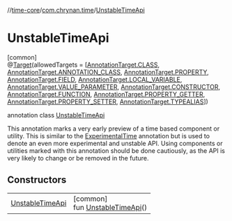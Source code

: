 //[time-core](../../../index.md)/[com.chrynan.time](../index.md)/[UnstableTimeApi](index.md)

# UnstableTimeApi

[common]\
@[Target](https://kotlinlang.org/api/latest/jvm/stdlib/kotlin.annotation/-target/index.html)(allowedTargets = [[AnnotationTarget.CLASS](https://kotlinlang.org/api/latest/jvm/stdlib/kotlin.annotation/-annotation-target/-c-l-a-s-s/index.html), [AnnotationTarget.ANNOTATION_CLASS](https://kotlinlang.org/api/latest/jvm/stdlib/kotlin.annotation/-annotation-target/-a-n-n-o-t-a-t-i-o-n_-c-l-a-s-s/index.html), [AnnotationTarget.PROPERTY](https://kotlinlang.org/api/latest/jvm/stdlib/kotlin.annotation/-annotation-target/-p-r-o-p-e-r-t-y/index.html), [AnnotationTarget.FIELD](https://kotlinlang.org/api/latest/jvm/stdlib/kotlin.annotation/-annotation-target/-f-i-e-l-d/index.html), [AnnotationTarget.LOCAL_VARIABLE](https://kotlinlang.org/api/latest/jvm/stdlib/kotlin.annotation/-annotation-target/-l-o-c-a-l_-v-a-r-i-a-b-l-e/index.html), [AnnotationTarget.VALUE_PARAMETER](https://kotlinlang.org/api/latest/jvm/stdlib/kotlin.annotation/-annotation-target/-v-a-l-u-e_-p-a-r-a-m-e-t-e-r/index.html), [AnnotationTarget.CONSTRUCTOR](https://kotlinlang.org/api/latest/jvm/stdlib/kotlin.annotation/-annotation-target/-c-o-n-s-t-r-u-c-t-o-r/index.html), [AnnotationTarget.FUNCTION](https://kotlinlang.org/api/latest/jvm/stdlib/kotlin.annotation/-annotation-target/-f-u-n-c-t-i-o-n/index.html), [AnnotationTarget.PROPERTY_GETTER](https://kotlinlang.org/api/latest/jvm/stdlib/kotlin.annotation/-annotation-target/-p-r-o-p-e-r-t-y_-g-e-t-t-e-r/index.html), [AnnotationTarget.PROPERTY_SETTER](https://kotlinlang.org/api/latest/jvm/stdlib/kotlin.annotation/-annotation-target/-p-r-o-p-e-r-t-y_-s-e-t-t-e-r/index.html), [AnnotationTarget.TYPEALIAS](https://kotlinlang.org/api/latest/jvm/stdlib/kotlin.annotation/-annotation-target/-t-y-p-e-a-l-i-a-s/index.html)])

annotation class [UnstableTimeApi](index.md)

This annotation marks a very early preview of a time based component or utility. This is similar to the [ExperimentalTime](https://kotlinlang.org/api/latest/jvm/stdlib/kotlin.time/-experimental-time/index.html) annotation but is used to denote an even more experimental and unstable API. Using components or utilities marked with this annotation should be done cautiously, as the API is very likely to change or be removed in the future.

## Constructors

| | |
|---|---|
| [UnstableTimeApi](-unstable-time-api.md) | [common]<br>fun [UnstableTimeApi](-unstable-time-api.md)() |

